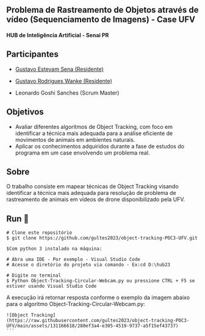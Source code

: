 ## Problema de Rastreamento de Objetos através de vídeo (Sequenciamento de Imagens) - Case UFV

#### HUB de Inteligência Artificial - Senai PR

## Participantes
-  [Gustavo Estevam Sena (Residente)](https://github.com/Gultes)
-  [Gustavo Rodrigues Wanke (Residente)](https://github.com/GWanke)

- Leonardo Goshi Sanches (Scrum Master)

## Objetivos
- Avaliar  diferentes algoritmos de Object Tracking, com foco em identificar a técnica mais adequada para a análise eficiente de movimentos de animais em ambientes naturais.
- Aplicar os conhecimentos adquiridos durante a fase de estudos do programa em um case envolvendo um problema real.

## Sobre
O trabalho consiste em mapear técnicas de Object Tracking visando identificar a técnica mais adequada para resolução de problema de rastreamento de animais em vídeos de drone disponibilizado pela UFV.

## Run 🏃‍

```
# Clone este repositório
$ git clone https://github.com/gultes2023/object-tracking-POC3-UFV.git

$Com python 3 instalado na máquina:

# Abra uma IDE - Por exemplo - Visual Studio Code
# Acesse o diretório do projeto via comando - Ex:cd D:\hub23

# Digite no terminal
$ Python Object-Tracking-Circular-Webcam.py ou pressione CTRL + F5 se estiver usando Visual Studio Code

````
A execução irá retornar resposta conforme o exemplo da imagem abaixo para o algoritmo  Object-Tracking-Circular-Webcam.py:

````
![Object Tracking](https://raw.githubusercontent.com/gultes2023/object-tracking-POC3-UFV/main/assets/131166618/280ef3a4-e305-4519-9737-a5f15ef43737)
```
